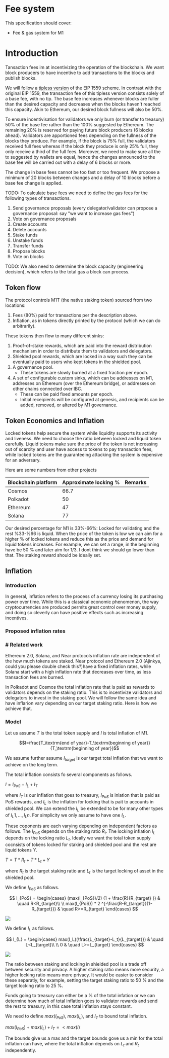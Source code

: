 

# Fee system

This specification should cover:
- Fee & gas system for M1

# Introduction

Tansaction fees im at incentivizing the operation of the blockchain. We want block producers to have incentive to add transactions to the blocks and publish blocks.

We will follow a [tipless version](https://arxiv.org/pdf/2106.01340.pdf) of the EIP 1559 scheme. In contrast with the original EIP 1559, the transaction fee of this tipless version consists solely of a base fee, with no tip. The base fee increases whenever blocks are fuller than the desired capacity and  decreases when the blocks haven't reached this capacity. Akin to Ethereum, our desired block fullness will also be 50%.   

To ensure incentivisation for validators we only burn (or transfer to treasury) 50% of the base fee rather than the 100% suggested by Ethereum. The remaining 20% is reserved for paying future block producers (6 blocks ahead). Validators are apportioned fees depending on the fullness of the blocks they produce. For example, if the block is 75% full, the validators received full fees whereas if the block they produce is only 25% full, they only receive a third of the full fees. Moreover, we need to make sure all the tx suggested by wallets are equal, hence the changes announced to the base fee will be carried out with a delay of 6 blocks or more. 

The change in base fees cannot be too fast or too frequent. We propose a minimum of 20 blocks between changes and a delay of 10 blocks before a base fee change is applied. 

TODO: To calculate base fees we need to define the gas fees for the following types of transactions.
1. Send governance proposals (every delegator/validator can propose a governance proposal: say "we want to increase gas fees")
2. Vote on governance proposals
3. Create accounts
4. Delete accounts
5. Stake funds
6. Unstake funds
7. Transfer funds
8. Propose blocks
9. Vote on blocks

TODO: We also need to determine the block capacity (engineering decision), which refers to the total gas a block can process. 

## Token flow

The protocol controls M1T (the native staking token) sourced from two locations:

1. Fees (80%) paid for transactions per the description above.
1. Inflation, as in tokens directly printed by the protocol (which we can do arbitrarily).

These tokens then flow to many different sinks:

1. Proof-of-stake rewards, which are paid into the reward distribution mechanism in order to distribute them to validators and delegators.
1. Shielded pool rewards, which are locked in a way such they can be eventually paid to users who kept tokens in the shielded pool.
1. A governance pool.
    - These tokens are slowly burned at a fixed fraction per epoch.
1. A set of configurable custom sinks, which can be addresses on M1, addresses on Ethereum (over the Ethereum bridge), or addresses on other chains connected over IBC.
    - These can be paid fixed amounts per epoch.
    - Initial receipients will be configured at genesis, and recipients can be added, removed, or altered by M1 governance.

## Token Economics and Inflation

Locked tokens help secure the system while liquidity supports its activity and liveness. We need to choose the ratio between locked and liquid token carefully. Liquid tokens make sure the price of the token is not increasing out of scarcity and user have access to tokens to pay transaction fees, while locked tokens are the guaranteeing attacking the system is expensive for an adversary. 

Here are some numbers from other projects

| Blockchain platform | Approximate locking %       | Remarks |
|--------------------------------------------------|------|-----|
| Cosmos                                           | 66.7 |
| Polkadot                                         | 50   |
| Ethereum                                         | 47   |
| Solana                                           | 77   |

Our desired percentage for M1 is 33%-66%: Locked for validating and the rest %33-%66 is liquid. When the price of the token is low we can aim for a higher % of locked tokens and reduce this as the price and demand for liquid tokens increases. For example, we can set a range, in the beginning have be 50 % and later aim for 1/3. I dont think we should go lower than that. The staking reward should be ideally set. 

##  Inflation


###  Introduction

In general, inflation refers to the process of a currency losing its purchasing power over time. While this is a classical economic phenomenon, the way cryptocurrencies are produced permits great control over money supply, and doing so cleverly can have positive effects such as increasing incentives.


###  Proposed inflation rates
### # Related work
Ethereum 2.0, Solana, and Near protocols inflation rate are independent of the how much tokens are staked. Near protocol and Ethereum 2.0 (Ajinkya, could you please double check this?)have a fixed inflation rates, while Solana start with a high inflation rate that decreases over time, as less transaction fees are burned. 
<!--## Inflation rates for popular platforms
_insert table here_
Solana has the following model where the inflation that is produced for rewards is independent of the staking ratio:
1. Define a starting inflation rate for year 1.
2. The inflation rate decreases thereon at a fixed pace until it reaches a desired rate.
3. Once this desired rate is attained, the inflation rate remains constant.-->

In Polkadot and Cosmos the total inflation rate that is paid as rewards to validators depends on the staking ratio. This is to incentivize validators and delegators to invest in the staking pool. We will follow the same idea and have inflarion vary depending on our target staking ratio. Here is how we achieve that. 

<!--### Inflation model

The total inflation consists of $I_{PoS}$, the inflation rate that is minted to be paid to validators, and the deflation rate, $D_T$.
$$I=I_{PoS} - D_T$$
Where $D_T$ are the funds that are burned from transaction fees. Instead of burning we also can send them to treasury. Same goes with funds that are taken away in form of slashing. We will ignore it and only focus on the calcualtion of $I_{PoS}$.

Let us assume $I_{target}$ is the target of total inflation rate. We want to limit our total inflation as follows. 
$$I_{target}<I_{PoS}<2*I_{target}$$

Moreover, let us assume the staked ratio, $R$, is calculated as 
$$ R = \frac{\textrm{total tokens staked}}{\textrm{total current supply of tokens}}.$$

$R_{target}$ is the target staking ratio that will be important for the PoS security. In Polkadot it is set to be 50% in Cosmos 66%. 


The desired rate is ideally reached after a large number of tokens is generated. Initially, we propose a high inflation rate to generate interest among potential token-holders. The inflation rate would depend on the staked ratio $R$ as follows.
 
$$ I_{PoS} =
  \begin{cases}
   I_{target} (1 + \frac{R}{R_{target} })      & \quad R<R_{target}\\
   \\
   2I_{target}  * 2 ^{-\frac{R-R_{target}}{1-R_{target}}} & \quad R>=R_{target}
  \end{cases}
$$



Hence, an increased inflation rate translates to greater rewards for users with staked assets (sometimes also called _staking yield_).

Similar to Solana, Ethereum 2.0, Near and Cosmos we will be burning tokens from transactions fees. This needs to be taken into consideration to calculate the total inflation of the system. In Eth20, 100 % of tx fees are burned, in Solana 50%-100% are burned and in Near protocol also 100% is burned (this needs cheking since I read somewhere that 30 % goes to smart contract authors _the 30% figure is correct, also 10% of epoch rewards goes to the treasury._ ). In our case, 70% is burned and the rest goes to future validators for block protcution. 

## Chris Feedback:
- bound the total inflation, but also let it vary a bit so that incentives for proof-of-stake, shielded pool, and governance can be reasonably predictable

- inputs: target staking ratio, target locked tokens for different assets in the shielded pool, target governance public goods funding (rate?), target total inflation rate

- outputs: staking rewards, locked token rewards for different assets, treasury pool

- there is a dependence between staking ratio, shielded pool incentives, governance PGF & the total inflation rate, but basically we should allow the total inflation rate to vary based on the individual P controllers for the first 3 things as long as it stays within bounds
-->

###  Model

Let us assume $T$ is the total token supply and $I$ is total inflation of M1. 

$$I=\frac{T_\textrm{end of year}-T_\textrm{beginning of year}}{T_\textrm{beginning of year}}$$

We assume further assume $I_{target}$ is our target total inflation that we want to achieve on the long term. 

The total inflation consists fo several components as follows. 

$I=I_{PoS}+I_L+I_T$

where $I_T$ is our inflation that goes to treasury, $I_{PoS}$ is inlation that is paid as PoS rewards, and $I_L$ is the inflation for locking that is pait to accounts in shielded pool. We can extend the $I_L$ be extended to be for many other types of $I_L1,...,I_Ln$. For simplicity we only assume to have one $I_L$. 

<!--$I_{target}-\alpha<I_t<I_{target}+\alpha$-->

These coponents are each varying depending on independent factors as follows. The $I_{PoS}$ depends on the staking ratio $R_t$. The locking inflation $I_L$ depends on 
the locking ratio $L_t$. Ideally we want the total token supply cocnsists of tokens locked for staking and shielded pool and the rest are liquid tokens $Y$. 

$T=T*R_t+T*L_t+Y$

where $R_t$ is the target staking ratio and $L_t$ is the target locking of asset in the shielded pool.
  
We define $I_{PoS}$ as follows. 

$$ I_{PoS} =
  \begin{cases}
   (max(I_{PoS})/2) (1 + \frac{R}{R_{target} })      & \quad R<R_{target}\\
   \\
   max(I_{PoS})  * 2 ^{-\frac{R-R_{target}}{1-R_{target}}} & \quad R>=R_{target}
  \end{cases}
$$

![](https://hackmd.io/_uploads/HJpRfOYl9.jpg)

We define $I_{L}$ as follows. 


$$ I_{L} =
  \begin{cases}
   max(I_L)(\frac{L_{target}-L_t}{L_{target}})      & \quad L<L_{target}\\
   \\
   0 & \quad L>=L_{target}
  \end{cases}
$$


![](https://hackmd.io/_uploads/BkR4Qdtg9.jpg)

The ratio between staking and locking in shielded pool is a trade off between security and privacy. A higher staking ratio means more security, a higher locking ratio means more privacy. It would be easier to consider these separatly, for example, setting the target staking ratio to 50 % and the target locking ratio to 25 %. 

Funds going to treasury can either be a % of the total infation or we can determine how much of total inflation goes to validator rewards and send the rest to treasury, in this case total inflation stays constant.

We need to define $max(I_{PoS})$, $max(I_L)$, and $I_T$ to bound total inflation. 

$max(I_{PoS})+max(I_L)+I_T=<max(I)$

The bounds give us a max and the target bounds gove us a min for the total inflation can have, where the total inflation depends on $L_t$ and $R_t$ independently. 

